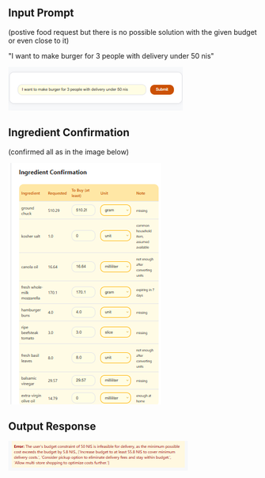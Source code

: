 ## Input Prompt
(postive food request but there is no possible solution with the given budget or even close to it)

"I want to make burger for 3 people with delivery under 50 nis"

![Image: prompt4](media/prompt4.png)

## Ingredient Confirmation
(confirmed all as in the image below)

![Image: conf4](media/conf4.png)

## Output Response

![Image: output4](media/output4.png)